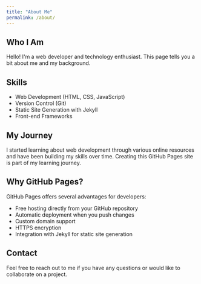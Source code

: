 ```yaml
---
title: "About Me"
permalink: /about/
---
```


## Who I Am

Hello! I'm a web developer and technology enthusiast. This page tells you a bit about me and my background.

## Skills

- Web Development (HTML, CSS, JavaScript)
- Version Control (Git)
- Static Site Generation with Jekyll
- Front-end Frameworks

## My Journey

I started learning about web development through various online resources and have been building my skills over time. Creating this GitHub Pages site is part of my learning journey.

## Why GitHub Pages?

GitHub Pages offers several advantages for developers:

- Free hosting directly from your GitHub repository
- Automatic deployment when you push changes
- Custom domain support
- HTTPS encryption
- Integration with Jekyll for static site generation

## Contact

Feel free to reach out to me if you have any questions or would like to collaborate on a project.
